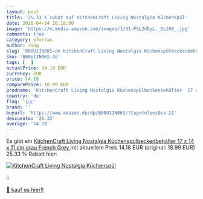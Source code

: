```yaml
---
layout: post
title: '25.33 % rabat auf KitchenCraft Living Nostalgia Küchenspül'
date: 2020-04-14 16:18:06
image: 'https://m.media-amazon.com/images/I/31-PSL2dDyL._SL200_.jpg'
comments: true
category: ofertas
author: ring
slug: 'B00U1IN0KS-de KitchenCraft Living Nostalgia Küchenspülbeckenbehälter 17...'
sku: 'B00U1IN0KS-de'
tags: [  ]
actualPrice: 14.18 EUR
currency: EUR
price: 14.18
comparePrice: 18.99 EUR
prodname: 'KitchenCraft Living Nostalgia Küchenspülbeckenbehälter  17 x 14 x 11 cm  grau  French Grey '
country: 'de'
flag: '🇩🇪'
brand: ''
buyurl: 'https://www.amazon.de/dp/B00U1IN0KS/?tag=tolees0ca-21'
descuento: '25.33'
average: '14.18'
---
```


Es gibt ein [KitchenCraft Living Nostalgia Küchenspülbeckenbehälter  17 x 14 x 11 cm  grau  French Grey ](https://www.amazon.de/dp/B00U1IN0KS/?tag=tolees0ca-21) mit aktuellem Preis 14.18 EUR (original: 18.99 EUR) 25.33 % Rabatt hier:

[![KitchenCraft Living Nostalgia Küchenspül](https://m.media-amazon.com/images/I/31-PSL2dDyL._SL200_.jpg)](https://www.amazon.de/dp/B00U1IN0KS/?tag=tolees0ca-21)

ℹ️:


[🛒 kauf es hier!!](https://www.amazon.de/dp/B00U1IN0KS/?tag=tolees0ca-21)
